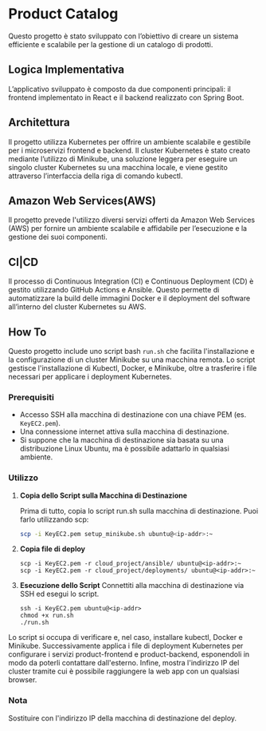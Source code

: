 # Product Catalog
Questo progetto è stato sviluppato con l’obiettivo di creare un sistema efficiente e scalabile per la gestione di un catalogo di prodotti.

## Logica Implementativa
L’applicativo sviluppato è composto da due componenti principali: il frontend implementato in React e il backend
realizzato con Spring Boot. 

## Architettura

Il progetto utilizza Kubernetes per offrire un ambiente scalabile e gestibile per i microservizi frontend e backend. Il cluster Kubernetes è stato creato mediante l’utilizzo di Minikube, una soluzione leggera per eseguire un singolo cluster Kubernetes su una macchina locale, e viene gestito attraverso l’interfaccia della riga di comando kubectl. 

## Amazon Web Services(AWS)

Il progetto prevede l'utilizzo diversi servizi offerti da Amazon Web Services (AWS) per fornire un ambiente scalabile e affidabile per l’esecuzione e la gestione dei suoi componenti. 


## CI|CD

Il processo di Continuous Integration (CI) e Continuous Deployment (CD) è gestito utilizzando GitHub Actions e Ansible. Questo permette di automatizzare la build delle immagini Docker e il deployment del software all’interno del cluster Kubernetes su AWS.


## How To

Questo progetto include uno script bash `run.sh` che facilita l'installazione e la configurazione di un cluster Minikube su una macchina remota. Lo script gestisce l'installazione di Kubectl, Docker, e Minikube, oltre a trasferire i file necessari per applicare i deployment Kubernetes.

### Prerequisiti

- Accesso SSH alla macchina di destinazione con una chiave PEM (es. `KeyEC2.pem`).
- Una connessione internet attiva sulla macchina di destinazione.
- Si suppone che la macchina di destinazione sia basata su una distribuzione Linux Ubuntu, ma è possibile adattarlo in qualsiasi ambiente.

### Utilizzo

1. **Copia dello Script sulla Macchina di Destinazione**

   Prima di tutto, copia lo script run.sh sulla macchina di destinazione. Puoi farlo utilizzando scp:

   ```sh
   scp -i KeyEC2.pem setup_minikube.sh ubuntu@<ip-addr>:~

   ```


2. **Copia file di deploy**
   ```
   scp -i KeyEC2.pem -r cloud_project/ansible/ ubuntu@<ip-addr>:~
   scp -i KeyEC2.pem -r cloud_project/deployments/ ubuntu@<ip-addr>:~
   ```

2. **Esecuzione dello Script**
   Connettiti alla macchina di destinazione via SSH ed esegui lo script.

   ```
   ssh -i KeyEC2.pem ubuntu@<ip-addr>
   chmod +x run.sh
   ./run.sh
   ```

Lo script si occupa di verificare e, nel caso, installare kubectl, Docker e Minikube. Successivamente applica i file di deployment Kubernetes per configurare i servizi product-frontend e product-backend, esponendoli in modo da poterli contattare dall'esterno. Infine, mostra l'indirizzo IP del cluster tramite cui è possibile raggiungere la web app con un qualsiasi browser.

### Nota 
Sostituire <ip-addr> con l'indirizzo IP della macchina di destinazione del deploy.